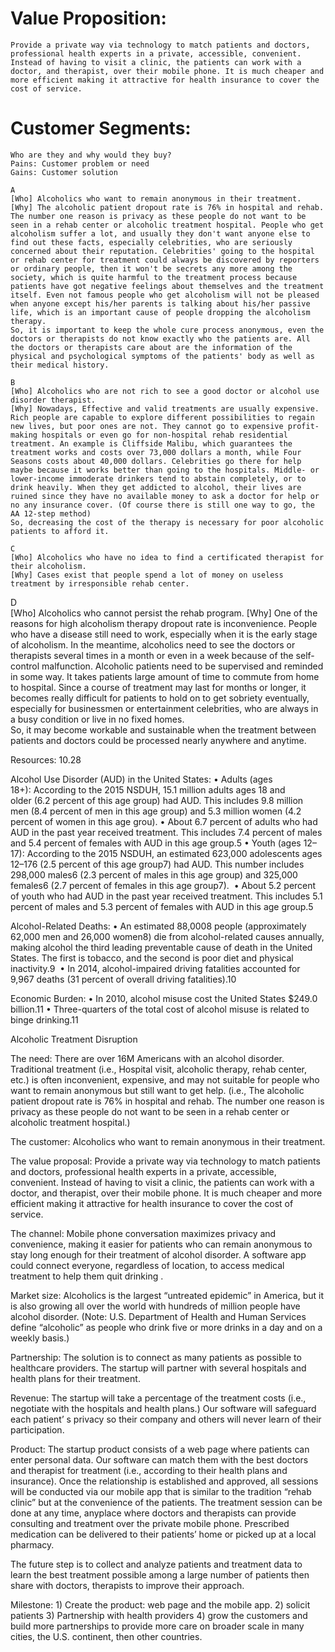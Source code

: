 # Value Proposition:
	Provide a private way via technology to match patients and doctors, professional health experts in a private, accessible, convenient. Instead of having to visit a clinic, the patients can work with a doctor, and therapist, over their mobile phone. It is much cheaper and more efficient making it attractive for health insurance to cover the cost of service. 

# Customer Segments:
	Who are they and why would they buy?  
	Pains: Customer problem or need
	Gains: Customer solution

	A  
	[Who] Alcoholics who want to remain anonymous in their treatment.
	[Why] The alcoholic patient dropout rate is 76% in hospital and rehab. The number one reason is privacy as these people do not want to be seen in a rehab center or alcoholic treatment hospital. People who get alcoholism suffer a lot, and usually they don't want anyone else to find out these facts, especially celebrities, who are seriously concerned about their reputation. Celebrities' going to the hospital or rehab center for treatment could always be discovered by reporters or ordinary people, then it won't be secrets any more among the society, which is quite harmful to the treatment process because patients have got negative feelings about themselves and the treatment itself. Even not famous people who get alcoholism will not be pleased when anyone except his/her parents is talking about his/her passive life, which is an important cause of people dropping the alcoholism therapy.  
	So, it is important to keep the whole cure process anonymous, even the doctors or therapists do not know exactly who the patients are. All the doctors or therapists care about are the information of the physical and psychological symptoms of the patients' body as well as their medical history.

	B  
	[Who] Alcoholics who are not rich to see a good doctor or alcohol use disorder therapist.
	[Why] Nowadays, Effective and valid treatments are usually expensive. Rich people are capable to explore different possibilities to regain new lives, but poor ones are not. They cannot go to expensive profit-making hospitals or even go for non-hospital rehab residential treatment. An example is Cliffside Malibu, which guarantees the treatment works and costs over 73,000 dollars a month, while Four Seasons costs about 40,000 dollars. Celebrities go there for help maybe because it works better than going to the hospitals. Middle- or lower-income immoderate drinkers tend to abstain completely, or to drink heavily. When they get addicted to alcohol, their lives are ruined since they have no available money to ask a doctor for help or no any insurance cover. (Of course there is still one way to go, the AA 12-step method)  
	So, decreasing the cost of the therapy is necessary for poor alcoholic patients to afford it.  

	C  
	[Who] Alcoholics who have no idea to find a certificated therapist for their alcoholism.  
	[Why] Cases exist that people spend a lot of money on useless treatment by irresponsible rehab center.  

  D  
	[Who] Alcoholics who cannot persist the rehab program.
	[Why] One of the reasons for high alcoholism therapy dropout rate is inconvenience. People who have a disease still need to work, especially when it is the early stage of alcoholism. In the meantime, alcoholics need to see the doctors or therapists several times in a month or even in a week because of the self-control malfunction. Alcoholic patients need to be supervised and reminded in some way. It takes patients large amount of time to commute from home to hospital. Since a course of treatment may last for months or longer, it becomes really difficult for patients to hold on to get sobriety eventually, especially for businessmen or entertainment celebrities, who are always in a busy condition or live in no fixed homes.  
	So, it may become workable and sustainable when the treatment between patients and doctors could be processed nearly anywhere and anytime.







Resources: 10.28

Alcohol Use Disorder (AUD) in the United States:
• Adults (ages 18+): According to the 2015 NSDUH, 15.1 million adults ages 18 and older (6.2 percent of this age group) had AUD. This includes 9.8 million men (8.4 percent of men in this age group) and 5.3 million women (4.2 percent of women in this age grou).
• About 6.7 percent of adults who had AUD in the past year received treatment. This includes 7.4 percent of males and 5.4 percent of females with AUD in this age group.5
• Youth (ages 12–17): According to the 2015 NSDUH, an estimated 623,000 adolescents ages 12–176 (2.5 percent of this age group7) had AUD. This number includes 298,000 males6 (2.3 percent of males in this age group) and 325,000 females6 (2.7 percent of females in this age group7). 
• About 5.2 percent of youth who had AUD in the past year received treatment. This includes 5.1 percent of males and 5.3 percent of females with AUD in this age group.5

Alcohol-Related Deaths:
• An estimated 88,0008 people (approximately 62,000 men and 26,000 women8) die from alcohol-related causes annually, making alcohol the third leading preventable cause of death in the United States. The first is tobacco, and the second is poor diet and physical inactivity.9 
• In 2014, alcohol-impaired driving fatalities accounted for 9,967 deaths (31 percent of overall driving fatalities).10

Economic Burden:
• In 2010, alcohol misuse cost the United States $249.0 billion.11
• Three-quarters of the total cost of alcohol misuse is related to binge drinking.11




Alcoholic Treatment Disruption

The need: There are over 16M Americans with an alcohol disorder. Traditional treatment (i.e., Hospital visit, alcoholic therapy, rehab center, etc.) is often inconvenient, expensive, and may not suitable for people who want to remain anonymous but still want to get help. (i.e., The alcoholic patient dropout rate is 76% in hospital and rehab. The number one reason is privacy as these people do not want to be seen in a rehab center or alcoholic treatment hospital.)

The customer: Alcoholics who want to remain anonymous in their treatment.

The value proposal: Provide a private way via technology to match patients and doctors, professional health experts in a private, accessible, convenient. Instead of having to visit a clinic, the patients can work with a doctor, and therapist, over their mobile phone. It is much cheaper and more efficient making it attractive for health insurance to cover the cost of service.

The channel: Mobile phone conversation maximizes privacy and convenience, making it easier for patients who can remain anonymous to stay long enough for their treatment of alcohol disorder. A software app could connect everyone, regardless of location, to access medical treatment to help them quit drinking .

Market size: Alcoholics is the largest “untreated epidemic” in America, but it is also growing all over the world with hundreds of million people have alcohol disorder. (Note: U.S. Department of Health and Human Services define “alcoholic” as people who drink five or more drinks in a day and on a weekly basis.)

Partnership: The solution is to connect as many patients as possible to healthcare providers. The startup will partner with several hospitals and health plans for their treatment.

Revenue: The startup will take a percentage of the treatment costs (i.e., negotiate with the hospitals and health plans.) Our software will safeguard each patient’ s privacy so their company and others will never learn of their participation.

Product: The startup product consists of a web page where patients can enter personal data. Our software can match them with the best doctors and therapist for treatment (i.e., according to their health plans and insurance). Once the relationship is established and approved, all sessions will be conducted via our mobile app that is similar to the tradition “rehab clinic” but at the convenience of the patients. The treatment session can be done at any time, anyplace where doctors and therapists  can provide consulting and treatment over the private mobile phone. Prescribed medication can be delivered to their patients’ home or picked up at a local pharmacy.

The future step is to collect and analyze patients and treatment data to learn the best treatment possible among a large number of patients then share with doctors, therapists to improve their approach.

Milestone: 1) Create the product: web page and the mobile app. 2) solicit patients 3) Partnership with health providers 4) grow the customers and build more partnerships to provide more care on broader scale in many cities, the U.S. continent, then other countries.
